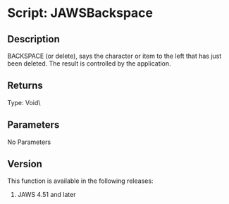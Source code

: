 # Script: JAWSBackspace

## Description

BACKSPACE (or delete), says the character or item to the left that has
just been deleted. The result is controlled by the application.

## Returns

Type: Void\

## Parameters

No Parameters

## Version

This function is available in the following releases:

1.  JAWS 4.51 and later
